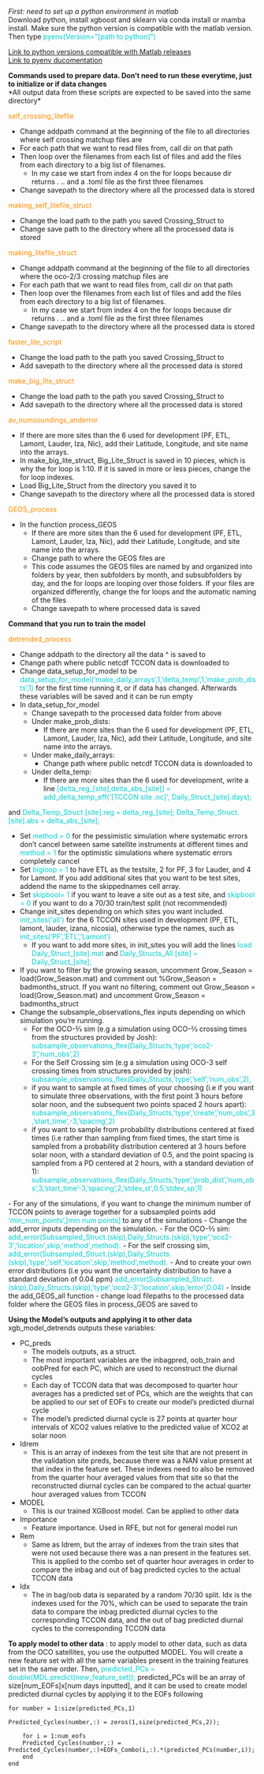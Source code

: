 *First: need to set up a python environment in matlab*  
Download python, install xgboost and sklearn via conda install or mamba install. Make sure the python version is compatible with the matlab version. Then type <span style='color: DarkTurquoise ;'>pyenv(Version="[path to python]") </span>

[Link to python versions compatible with Matlab releases](https://www.mathworks.com/support/requirements/python-compatibility.html)  
[Link to pyenv ducomentation](https://www.mathworks.com/help/matlab/ref/pyenv.html)

**Commands used to prepare data. Don’t need to run these everytime, just to initialize or if data changes**  
\*All output data from these scripts are expected to be saved into the same directory\*

<span style='color: DarkOrange ;'>self_crossing_litefile </span>
- Change addpath command at the beginning of the file to all directories where self crossing matchup files are
- For each path that we want to read files from, call dir on that path
- Then loop over the filenames from each list of files and add the files from each directory to a big list of filenames. 
  - In my case we start from index 4 on the for loops because dir returns . .. and a .toml file as the first three filenames
- Change savepath to the directory where all the processed data is stored

<span style='color: DarkOrange ;'>making_self_litefile_struct
 </span>
 - Change the load path to the path you saved Crossing_Struct to
- Change save path to the directory where all the processed data is stored  

<span style='color: DarkOrange ;'>making_litefile_struct
 </span>
 - Change addpath command at the beginning of the file to all directories where the oco-2/3 crossing matchup files are
 - For each path that we want to read files from, call dir on that path
- Then loop over the filenames from each list of files and add the files from each directory to a big list of filenames. 
  - In my case we start from index 4 on the for loops because dir returns . .. and a .toml file as the first three filenames
- Change savepath to the directory where all the processed data is stored

<span style='color: DarkOrange ;'>faster_lite_script
 </span>
- Change the load path to the path you saved Crossing_Struct to
- Add savepath to the directory where all the processed data is stored

<span style='color: DarkOrange ;'>make_big_lite_struct
 </span>
 - Change the load path to the path you saved Crossing_Struct to
- Add savepath to the directory where all the processed data is stored

<span style='color: DarkOrange ;'>av_numsoundings_anderror
 </span>
 - If there are more sites than the 6 used for development (PF, ETL, Lamont, Lauder, Iza, Nic), add their Latitude, Longitude, and site name into the arrays.
- In make_big_lite_struct, Big_Lite_Struct is saved in 10 pieces, which is why the for loop is 1:10. If it is saved in more or less pieces, change the for loop indexes. 
- Load Big_Lite_Struct from the directory you saved it to
- Change savepath to the directory where all the processed data is stored

<span style='color: DarkOrange ;'>GEOS_process
 </span>
 -  In the function process_GEOS
    - If there are more sites than the 6 used for development (PF, ETL, Lamont, Lauder, Iza, Nic), add their Latitude, Longitude, and site name into the arrays.
    - Change path to where the GEOS files are
    - This code assumes the GEOS files are named by and organized into folders by year, then subfolders by month, and subsubfolders by day, and the for loops are looping over those folders. If your files are organized differently, change the for loops and the automatic naming of the files
    - Change savepath to where processed data is saved

**Command that you run to train the model**

<span style='color: DarkOrange ;'>detrended_process
 </span>
 - Change addpath to the directory all the data ^ is saved to
- Change path where public netcdf TCCON data is downloaded to
- Change data_setup_for_model to be <span style='color: DarkTurquoise ;'>data_setup_for_model(‘make_daily_arrays’,1,’delta_temp’,1,’make_prob_dists’,1) 
 </span>  for the first time running it, or if data has changed. Afterwards these variables will be saved and it can be run empty
 - In data_setup_for_model
   - Change savepath to the processed data folder from above
   - Under make_prob_dists:
     -  If there are more sites than the 6 used for development (PF, ETL, Lamont, Lauder, Iza, Nic), add their Latitude, Longitude, and site name into the arrays.
    - Under make_daily_arrays:  
      - Change path where public netcdf TCCON data is downloaded to
    - Under delta_temp:
      - If there are more sites than the 6 used for development, write a line 
      <span style='color: DarkTurquoise ;'>[delta_reg_[site],delta_abs_[site]] = add_delta_temp_eff('[TCCON site .nc]', Daily_Struct_[site].days);
 </span>   
 and  
  <span style='color: DarkTurquoise ;'>Delta_Temp_Struct.[site].reg = delta_reg_[site];
Delta_Temp_Struct.[site].abs = delta_abs_[site];

 </span> 
 
 - Set  <span style='color: DarkTurquoise ;'>method = 0 </span>  for the pessimistic simulation where systematic errors don’t cancel between same satellite instruments at different times and <span style='color: DarkTurquoise ;'>method = 1 </span> for the optimistic simulations where systematic errors completely cancel 
 - Set <span style='color: DarkTurquoise ;'>bigloop = 1 </span> to have ETL as the testsite, 2 for PF, 3 for Lauder, and 4 for Lamont. If you add additional sites that you want to be test sites, addend the name to the skippednames cell array.
 - Set <span style='color: DarkTurquoise ;'>skipbool= 1 </span> if you want to leave a site out as a test site, and <span style='color: DarkTurquoise ;'>skipbool = 0 </span> if you want to do a 70/30 train/test split (not recommended)
 - Change init_sites depending on which sites you want included. <span style='color: DarkTurquoise ;'>init_sites('all') </span> for the 6 TCCON sites used in development (PF, ETL, lamont, lauder, izana, nicosia), otherwise type the names, such as <span style='color: DarkTurquoise ;'>init_sites(‘PF’,’ETL’,’Lamont’) </span> 
   - If you want to add more sites, in init_sites you will add the lines <span style='color: DarkTurquoise ;'>load Daily_Struct_[site].mat</span>  and  <span style='color: DarkTurquoise ;'>Daily_Structs_All.[site] = Daily_Struct_[site];</span>
- If you want to filter by the growing season, uncomment Grow_Season = load(Grow_Season.mat) and comment out %Grow_Season = badmonths_struct. If you want no filtering, comment out Grow_Season = load(Grow_Season.mat) and uncomment Grow_Season = badmonths_struct
- Change the subsample_observations_flex inputs depending on which simulation you’re running. 
  - For the OCO-⅔ sim (e.g a simulation using OCO-⅔ crossing times from the structures provided by Josh): 
  <span style='color: DarkTurquoise ;'>subsample_observations_flex(Daily_Structs,’type’,’oco2-3’,’num_obs’,2)</span>
  - For the Self Crossing sim (e.g a simulation using OCO-3 self crossing times from structures provided by josh): 
   <span style='color: DarkTurquoise ;'>subsample_observations_flex(Daily_Structs,’type’,’self’,’num_obs’,2), </span>
   - if you want to sample at fixed times of your choosing (i.e if you want to simulate three observations, with the first point 3 hours before solar noon, and the subsequent two points spaced 2 hours apart):  
   <span style='color: DarkTurquoise ;'>subsample_observations_flex(Daily_Structs,’type’,’create’,’num_obs’,3,’start_time’,-3,’spacing’,2) </span>
   -  if you want to sample from probability distributions centered at fixed times (i.e rather than sampling from fixed times, the start time is sampled from a probability distribution centered at 3 hours before solar noon, with a standard deviation of 0.5, and the point spacing is sampled from a PD centered at 2 hours, with a standard deviation of 1): 
    <span style='color: DarkTurquoise ;'>subsample_observations_flex(Daily_Structs,’type’,’prob_dist’,’num_obs’,3,’start_time’-3,’spacing’,2,’stdev_st’,0.5,’stdev_sp’,1)
 </span>
  - For any of the simulations, if you want to change the minimum number of TCCON points to average together for a subsampled points add  <span style='color: DarkTurquoise ;'>‘min_num_points’,[min num points]
 </span> to any of the simulations
 - Change the add_error inputs depending on the simulation.
   - For the OCO-⅔ sim:   
   <span style='color: DarkTurquoise ;'>add_error(Subsampled_Struct.(skip),Daily_Structs.(skip),'type','oco2-3','location',skip,'method',method).
 </span>
   -  For the self crossing sim, <span style='color: DarkTurquoise ;'>add_error(Subsampled_Struct.(skip),Daily_Structs.(skip),'type','self,'location',skip,'method',method). 
 </span>
   - And to create your own error distributions (i.e you want the uncertainty distribution to have a standard deviation of 0.04 ppm)   
  <span style='color: DarkTurquoise ;'>add_error(Subsampled_Struct.(skip),Daily_Structs.(skip),'type','oco2-3','location',skip,’error’,0.04)
 </span> 
 - Inside the  add_GEOS_all function
   - change load filepaths to the processed data folder where the GEOS files in process_GEOS are saved to

**Using the Model’s outputs and applying it to other data** 
xgb_model_detrends outputs these variables:
- PC_preds
  - The models outputs, as a struct.
  - The most important variables are the inbagpred, oob_train and oobPred for each PC, which are used to reconstruct the diurnal cycles
  - Each day of TCCON data that was decomposed to quarter hour averages has a predicted set of PCs, which are the weights that can be applied to our set of EOFs to create our model’s predicted diurnal cycle
  - The model’s predicted diurnal cycle is 27 points at quarter hour intervals of XCO2 values relative to the predicted value of XCO2 at solar noon
- Idrem
  - This is an array of indexes from the test site that are not present in the validation site preds, because there was a NAN value present at that index in the feature set. These indexes need to also be removed from the quarter hour averaged values from that site so that the reconstructed diurnal cycles can be compared to the actual quarter hour averaged values from TCCON
- MODEL
  - This is our trained XGBoost model. Can be applied to other data
- Importance
  - Feature importance. Used in RFE, but not for general model run
- Rem
  - Same as Idrem, but the array of indexes from the train sites that were not used because there was a nan present in the features set. This is applied to the combo set of quarter hour averages in order to compare the inbag and out of bag predicted cycles to the actual TCCON data
- Idx
  - The in bag/oob data is separated by a random 70/30 split. Idx is the indexes used for the 70%, which can be used to separate the train data to compare the inbag predicted diurnal cycles to the corresponding TCCON data, and the out of bag predicted diurnal cycles to the corresponding TCCON data

**To apply model to other data** : to apply model to other data, such as data from the OCO satellites, you use the outputted MODEL. You will create a new feature set with all the same variables present in the training features set in the same order. Then,  <span style='color: DarkTurquoise ;'>predicted_PCs = double(MDL.predict(new_feature_set));
 </span> 
predicted_PCs will be an array of size[num_EOFs]x[num days inputted], and it can be used to create model predicted diurnal cycles by applying it to the EOFs following 

```
for number = 1:size(predicted_PCs,1)  

Predicted_Cycles(number,:) = zeros(1,size(predicted_PCs,2));
    
    for i = 1:num_eofs
    Predicted_Cycles(number,:) = Predicted_Cycles(number,:)+EOFs_Combo(i,:).*(predicted_PCs(number,i));
    end
end
```




















